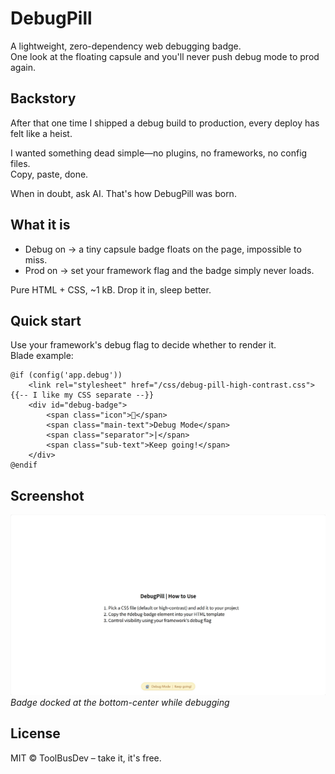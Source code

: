 # DebugPill

A lightweight, zero-dependency web debugging badge.  
One look at the floating capsule and you'll never push debug mode to prod again.

## Backstory  
After that one time I shipped a debug build to production, every deploy has felt like a heist.  

I wanted something dead simple—no plugins, no frameworks, no config files.  
Copy, paste, done.  

When in doubt, ask AI. That's how DebugPill was born.

## What it is  
- Debug on → a tiny capsule badge floats on the page, impossible to miss.  
- Prod on → set your framework flag and the badge simply never loads.  

Pure HTML + CSS, ~1 kB. Drop it in, sleep better.

## Quick start  
Use your framework's debug flag to decide whether to render it.  
Blade example:

```blade
@if (config('app.debug'))
    <link rel="stylesheet" href="/css/debug-pill-high-contrast.css">   {{-- I like my CSS separate --}}
    <div id="debug-badge">
        <span class="icon">🧙</span>
        <span class="main-text">Debug Mode</span>
        <span class="separator">|</span>
        <span class="sub-text">Keep going!</span>
    </div>
@endif
```

## Screenshot  
![DebugPill in action](https://github.com/ToolBusDev/DebugPill/blob/main/img/screenshot.png)
*Badge docked at the bottom-center while debugging*


## License
MIT © ToolBusDev – take it, it's free.
